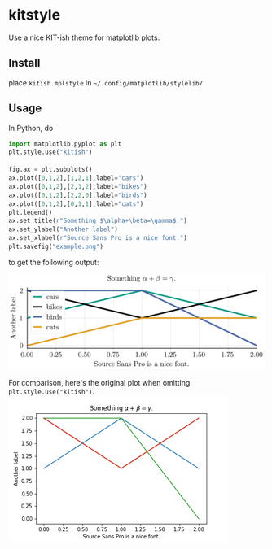 # kitstyle
Use a nice KIT-ish theme for matplotlib plots.

## Install
place `kitish.mplstyle` in `~/.config/matplotlib/stylelib/`

## Usage
In Python, do
```python
import matplotlib.pyplot as plt
plt.style.use("kitish")

fig,ax = plt.subplots()
ax.plot([0,1,2],[1,2,1],label="cars")
ax.plot([0,1,2],[2,1,2],label="bikes")
ax.plot([0,1,2],[2,2,0],label="birds")
ax.plot([0,1,2],[0,1,1],label="cats")
plt.legend()
ax.set_title(r"Something $\alpha+\beta=\gamma$.")
ax.set_ylabel("Another label")
ax.set_xlabel(r"Source Sans Pro is a nice font.")
plt.savefig("example.png")
```
to get the following output:

![Alt text](/example.png?raw=true "Example plot")

For comparison, here's the original plot when omitting `plt.style.use("kitish")`.
![Alt text](/exampleold.png?raw=true "Standard example plot")


